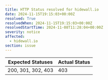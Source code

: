 ```yaml
---
title: HTTP Status resolved for hidewall.io
date: 2024-11-15T19:15:03+00:00Z
resolved: True
resolvedWhen: 2024-11-15T19:15:03+00:00Z
resolvedStartTime: 2024-11-08T11:28:04+00:00Z
severity: notice
affected:
  - hidewall.io
section: issue
---
```


| Expected Statuses | Actual Status  |
|-------------------|----------------|
| 200, 301, 302, 403 | 403 |
